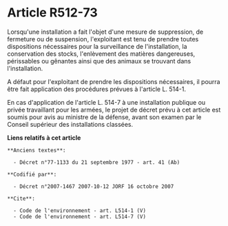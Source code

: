 # Article R512-73

Lorsqu'une installation a fait l'objet d'une mesure de suppression, de fermeture ou de suspension, l'exploitant est tenu de
prendre toutes dispositions nécessaires pour la surveillance de l'installation, la conservation des stocks, l'enlèvement des
matières dangereuses, périssables ou gênantes ainsi que des animaux se trouvant dans l'installation.

A défaut pour l'exploitant de prendre les dispositions nécessaires, il pourra être fait application des procédures prévues à
l'article L. 514-1.

En cas d'application de l'article L. 514-7 à une installation publique ou privée travaillant pour les armées, le projet de
décret prévu à cet article est soumis pour avis au ministre de la défense, avant son examen par le Conseil supérieur des
installations classées.

**Liens relatifs à cet article**

	**Anciens textes**:

	  - Décret n°77-1133 du 21 septembre 1977 - art. 41 (Ab)

	**Codifié par**:

	  - Décret n°2007-1467 2007-10-12 JORF 16 octobre 2007

	**Cite**:

	  - Code de l'environnement - art. L514-1 (V)
	  - Code de l'environnement - art. L514-7 (V)
